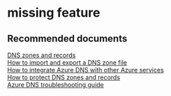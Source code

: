 <properties
	pageTitle="missing feature"
	description="missing feature"
	service="microsoft.network"
	resource="dns"
	authors="radwiv"
	selfHelpType="generic"
	supportTopicIds="32560534"
	resourceTags=""
	productPesIds="15804"
	cloudEnvironments="public, Fairfax, usnat, ussec"
	articleId="07ad0c1d-35e4-46b5-b86e-aa71762da811"
	ownershipId="CloudNet_DNS"
/>

# missing feature

## **Recommended documents**
[DNS zones and records](https://docs.microsoft.com/azure/dns/dns-zones-records)<br>
[How to import and export a DNS zone file](https://docs.microsoft.com/azure/dns/dns-import-export)<br>
[How to integrate Azure DNS with other Azure services](https://docs.microsoft.com/azure/dns/dns-for-azure-services)<br>
[How to protect DNS zones and records](https://docs.microsoft.com/azure/dns/dns-protect-zones-recordsets)<br>
[Azure DNS troubleshooting guide](https://docs.microsoft.com/azure/dns/dns-troubleshoot)<br>
